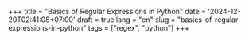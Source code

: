 +++
title = "Basics of Regular Expressions in Python"
date = '2024-12-20T02:41:08+07:00'
draft = true
lang = "en"
slug = "basics-of-regular-expressions-in-python"
tags = ["regex", "python"]
+++
